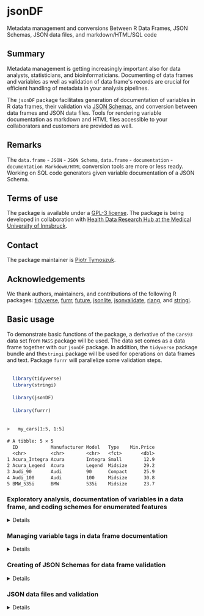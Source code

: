 # jsonDF
Metadata management and conversions Between R Data Frames, JSON Schemas, JSON data files, and markdown/HTML/SQL code

## Summary 

Metadata management is getting increasingly important also for data analysts, statisticians, and bioinformaticians. 
Documenting of data frames and variables as well as validation of data frame's records are crucial for efficient handling of metadata in your analysis pipelines. 

The `jsonDF` package facilitates generation of documentation of variables in R data frames, their validation via [JSON Schemas](https://json-schema.org/), and conversion between data frames and JSON data files. 
Tools for rendering variable documentation as markdown and HTML files accessible to your collaborators and customers are provided as well. 

## Remarks

The `data.frame` - `JSON` - `JSON Schema`, `data.frame` - `documentation` - `documentation Markdowm/HTML` conversion tools are more or less ready. 
Working on SQL code generators given variable documentation of a JSON Schema. 

## Terms of use

The package is available under a [GPL-3 license](https://github.com/PiotrTymoszuk/fastTest/blob/main/LICENSE). 
The package is being developed in collaboration with [Health Data Research Hub at the Medical University of Innsbruck](https://www.i-med.ac.at/forschung/Forschungsdatenmanagement/Forschungsdatenmanagement.html).

## Contact

The package maintainer is [Piotr Tymoszuk](mailto:piotr.s.tymoszuk@gmail.com).

## Acknowledgements

We thank authors, maintainers, and contributions of the following R packages: 
[tidyverse](https://www.tidyverse.org/), 
[furrr](https://furrr.futureverse.org/), 
[future](https://future.futureverse.org/), 
[jsonlite](https://github.com/jeroen/jsonlite), 
[jsonvalidate](https://github.com/ropensci/jsonvalidate), 
[rlang](https://rlang.r-lib.org/), and 
[stringi](https://stringi.gagolewski.com/index.html). 

## Basic usage

To demonstrate basic functions of the package, a derivative of the `Cars93` data set from `MASS` package will be used. 
The data set comes as a data frame together with our `jsonDF` package. 
In addition, the `tidyverse` package bundle and the`stringi` package will be used for operations on data frames and text. 
Package `furrr` will parallelize some validation steps.

```r 

  library(tidyverse)
  library(stringi)

  library(jsonDF)

  library(furrr)
  
```

```
>   my_cars[1:5, 1:5]

# A tibble: 5 × 5
  ID            Manufacturer Model   Type    Min.Price
  <chr>         <chr>        <chr>   <fct>       <dbl>
1 Acura_Integra Acura        Integra Small        12.9
2 Acura_Legend  Acura        Legend  Midsize      29.2
3 Audi_90       Audi         90      Compact      25.9
4 Audi_100      Audi         100     Midsize      30.8
5 BMW_535i      BMW          535i    Midsize      23.7

```

### Exploratory analysis, documentation of variables in a data frame, and coding schemes for enumerated features

<details>

#### Exploratory analysis

To obtain basic descriptive statistics of numeric, logical, factor, and character variables in the data frame, `get_stat()` function is called. 
For numeric and date variables, the function computes medians with interquartile ranges (IQR) and ranges. 
For enumerated variables, i.e. variables with fixed categories, percentages of complete observations and counts of records in the category are returned. 

Of note, factors are always regarded as enumerated variables, whose categories correspond to factor's levels and internally coded as integers. 
Following the R's convention, the first level is coded as 1, the second as 2 and so on. 
`enum_limit` argument specifies if and how non-factor variables with few unique values will be treated. 
For `enum_limit = 7` in the example below, character and numeric variables with no more than seven unique values will be treated as enumerated features. 
This concerns e.g. the variable named `Cylinder_number` and originally specified as a numeric feature.

```r

  car_stats <- my_cars %>%
    get_stats(enum_limit = 7,
              signif_digits = 3)

```

```
> car_stats[1:10, ]

# A tibble: 10 × 3
   variable     format    statistic                                                                                               
   <fct>        <chr>     <chr>                                                                                                   
 1 ID           character "complete: n = 93"                                                                                      
 2 Manufacturer character "complete: n = 93"                                                                                      
 3 Model        character "complete: n = 93"                                                                                      
 4 Type         factor    "Compact: 17.2% (n = 16)\nLarge: 11.8% (n = 11)\nMidsize: 23.7% (n = 22)\nSmall: 22.6% (n = 21)\nSporty…
 5 Min.Price    numeric   "14.7 [IQR: 10.8 to 20.3]\nrange: 6.7 to 45.4\ncomplete: n = 93"                                        
 6 Price        numeric   "17.7 [IQR: 12.2 to 23.3]\nrange: 7.4 to 61.9\ncomplete: n = 93"                                        
 7 Max.Price    numeric   "19.6 [IQR: 14.7 to 25.3]\nrange: 7.9 to 80\ncomplete: n = 93"                                          
 8 MPG.city     integer   "21 [IQR: 18 to 25]\nrange: 15 to 46\ncomplete: n = 93"                                                 
 9 MPG.highway  integer   "28 [IQR: 26 to 31]\nrange: 20 to 50\ncomplete: n = 93"                                                 
10 AirBags      factor    "Driver & Passenger: 17.2% (n = 16)\nDriver only: 46.2% (n = 43)\nNone: 36.6% (n = 34)\ncomplete: n = 9…


```

```
>   car_stats %>% 
+     filter(variable %in% c('Type', 'MPG.city', 'Cylinder_number'))

# A tibble: 3 × 3
  variable        format  statistic                                                                                               
  <fct>           <chr>   <chr>                                                                                                   
1 Type            factor  "Compact: 17.2% (n = 16)\nLarge: 11.8% (n = 11)\nMidsize: 23.7% (n = 22)\nSmall: 22.6% (n = 21)\nSporty…
2 MPG.city        integer "21 [IQR: 18 to 25]\nrange: 15 to 46\ncomplete: n = 93"                                                 
3 Cylinder_number integer "3: 3.26% (n = 3)\n4: 53.3% (n = 49)\n5: 2.17% (n = 2)\n6: 33.7% (n = 31)\n8: 7.61% (n = 7)\ncomplete: …

```

#### Documentation of variables

Documentation of variables of the data frame is generated by calling `create_doc()`. 
The function works basically with every data frame and automatically derives basic information such as range of numeric variables (`json_num_range = TRUE`), format of date features, enumeration and category coding. 
As explained above, by specifying `enum_limit` argument, the user can identify character and numeric variables with a limited numbers of unique values as enumerated features. 

The function's output is a data frame of class `documentation` with the following columns: 

* `variable`: variable name

* `type_r`: type of the variable according to the R's standards, e.g. numeric, character, integer, logical, or factor

* `enumeration`: listing of unique categories for enumerated features

* `coding`: coding of levels of factor variables. The first level corresponds to 1, the second to 2, and so on

* `description`: description of the variables. Without any user's modification, it is simply the variable name

* `json_expr`: basic validation rules for the variable compatible with syntax of [JSON Schema](https://json-schema.org/)

* `required`: a logical value indicating if the variable is required or can be left as NA. By default 100% complete vairables re set as required

Of note, the `documentation` object can be modified by the user by adding extra columns or modification of the columns outlined above. 
Because the `documentation` object is just a  data frame, it can be conveniently manipulated by `tidyverse` tools such as `mutate()`. 
In particular, the user may intend to enrich the variable description by modifying the `coding` column, include a column with human-friendly variable labels to be presented in dashboards or applications, or choosing the required variables by altering the `required` column. 
Advanced users may narrow down the validity criteria for the variables in the `json_expr` column by modifying, adding or removing keywords according to [the JSON Schema syntax](https://json-schema.org/understanding-json-schema/keywords). 

In the example below, we'll create documentation of the `my_cars` data set and enrich it by providing human-friendly descriptions and information on units. 
By setting `enum_limit = 7`, we intend to treat character and numeric features with no more than seven unique values as enumerated features. 
`json_date = 'date-time'` makes the date to be [ISO 8601 compliant](https://www.iso.org/iso-8601-date-and-time-format.html). 
By specifying `json_num_range = TRUE`, we insert the ranges of numeric variables in the current table into JSON validation rules. 

```r

  car_documentation <- my_cars %>%
    create_doc(json_num_range = TRUE,
               json_date = 'date-time',
               enum_limit = 7) %>%
    mutate(description =
             car::recode(description,
                         "
                         'ID' = 'Unique identifier of the car';
                         'Manufacturer' = 'Manufacturer of the car';
                         'Model' = 'Car model';
                         'Type' = 'Classification of the car as compact, middle, etc.';
                         'Min.Price' = 'Minimum price';
                         'Price' = 'Average price';
                         'Max.Price' = 'Maximum price';
                         'MPG.city' = 'Mileage in city traffic';
                         'MPG.highway' = 'Mileage in highway traffic';
                         'AirBags' = 'Airbag location and number';
                         'DriveTrain' = 'Drive transmission';
                         'Cylinders' = 'Cylinder number and assembly';
                         'EngineSize' = 'Engine volume';
                         'Horsepower' = 'Engine power';
                         'RPM' = 'Optimal rotation speed';
                         'Rev.per.mile' = 'Revolutions per mile';
                         'Man.trans.avail' = 'Availability of manual transmission';
                         'Fuel.tank.capacity' = 'Fuel tank capacity';
                         'Passengers' = 'Number of passengers';
                         'Length' = 'Length of the car';
                         'Wheelbase' = 'Wheelbase of the car';
                         'Width' = 'Width of the car';
                         'Turn.circle' = 'Turning circle';
                         'Rear.seat.room' = 'Rear seat room';
                         'Luggage.room' = 'Luggage room';
                         'Weight' = 'Weight of the car';
                         'Origin' = 'Country of origin (USA or non-USA)';
                         'Make' = 'Manufacturer and model combined provided as string';
                         'Origin_free_text' = 'Extra information on the origin of the car';
                         'Cylinder_number' = 'Cylinder number as integer';
                         'Entry' = 'Date of entry into the database'
                         "),
           unit =
             car::recode(variable,
                         "
                         'Min.Price' = 'dollars';
                         'Price' = 'dollars';
                         'Max.price' = 'dollars';
                         'MPG.city' = 'MPG';
                         'MPG.highway' = 'MPG';
                         'EngineSize' = 'liters';
                         'Horsepower' = 'HP';
                         'RPM' = 'RPM';
                         'Rev.per.mile' = 'revolutions per mile';
                         'Fuel.tank.capacity' = 'gallons';
                         'Length' = 'inches';
                         'Wheelbase' = 'inches';
                         'Width' = 'inches';
                         'Turn.circle' = 'feet';
                         'Rear.seat.room' = 'inches';
                         'Luggage.room' = 'cubic feet';
                         'Weight' = 'pounds';
                         "),
           unit = ifelse(unit == variable, NA, unit))

```

The final `documentation` object looks like that: 

```
> car_documentation[1:7, 
+                     c("variable", "type_r", "enumeration", "coding", "description", "unit")]

# A tibble: 7 × 6
  variable     type_r    enumeration      coding                                                        description          unit 
  <chr>        <chr>     <chr>            <chr>                                                         <chr>                <chr>
1 ID           character NA               NA                                                            Unique identifier o… NA   
2 Manufacturer character NA               NA                                                            Manufacturer of the… NA   
3 Model        character NA               NA                                                            Car model            NA   
4 Type         factor    1, 2, 3, 4, 5, 6 1: Compact; 2: Large; 3: Midsize; 4: Small; 5: Sporty; 6: Van Classification of t… NA   
5 Min.Price    numeric   NA               NA                                                            Minimum price        doll…
6 Price        numeric   NA               NA                                                            Average price        doll…
7 Max.Price    numeric   NA               NA                                                            Maximum price        NA  
```

```

> car_documentation[1:7, c("variable", "json_expr")]

# A tibble: 7 × 2
  variable     json_expr                                                  
  <chr>        <chr>                                                      
1 ID           "\"type\": \"string\""                                     
2 Manufacturer "\"type\": \"string\""                                     
3 Model        "\"type\": \"string\""                                     
4 Type         "\"type\": \"integer\", \"enum\": [1, 2, 3, 4, 5, 6]"      
5 Min.Price    "\"type\": \"number\", \"minimum\": 6.7, \"maximum\": 45.4"
6 Price        "\"type\": \"number\", \"minimum\": 7.4, \"maximum\": 61.9"
7 Max.Price    "\"type\": \"number\", \"minimum\": 7.9, \"maximum\": 80"  

```

For your non-programming collaborators or customers, and for presentation purposes, the documentation object can be easily turned into a markdown or HTML document with `toDocument()` function. 
In the example below, we generate simple markdown and HTML files with custom headers (`title` and `subtitle` arguments), line separators between the information chunks for particular variables (`sep = '<hr>'`), and `h2`/`h3` heading levels (`heading_levels = c(2, 3)`).

```r

  car_documentation %>%
    toDocument(title = 'Documentation of MyCars data set',
               subtitle = 'Variable lexicon',
               type = 'markdown',
               sep = '<hr>',
               heading_levels = c(2, 3),
               file = 'variable_lexicon.md')

  car_documentation %>%
    toDocument(title = 'Documentation of MyCars data set',
               subtitle = 'Variable lexicon',
               type = 'html',
               sep = '<hr>',
               heading_levels = c(2, 3),
               file = 'variable_lexicon.html')

```

Here some screenshots for the rendered markdown and HTML files with the documentation:

<img src="inst/screenshots/documentation_md.PNG" style="width: 50%;" alt="Documentation Markdown">

<br>

<img src="inst/screenshots/documentation_html.PNG" style="width: 50%;" alt="Documentation HTML">

#### Coding schemes and list of values

Many database platforms use tables with a coding schemes for enumerated variables, so called [lists of values (LOV)](https://docs.oracle.com/cd/E95904_01/books/AppsAdmin/working-with-lists-of-values.html), to match labels displayed to the user at the graphical interfaces, reports, and dashboards to the variable values stored in the database. 

Such ready-to-use lists of values can be easily extracted from `documentation` objects by calling `create_coding()` as in the example below for the documentation of the `my_cars` data set.

```r

   car_coding_scheme <- car_documentation %>% 
      create_coding

```

```
> car_coding_scheme[1:15, ]

# A tibble: 15 × 4
   variable   description                                        value label             
   <fct>      <chr>                                              <chr> <chr>             
 1 Type       Classification of the car as compact, middle, etc. 1     Compact           
 2 Type       Classification of the car as compact, middle, etc. 2     Large             
 3 Type       Classification of the car as compact, middle, etc. 3     Midsize           
 4 Type       Classification of the car as compact, middle, etc. 4     Small             
 5 Type       Classification of the car as compact, middle, etc. 5     Sporty            
 6 Type       Classification of the car as compact, middle, etc. 6     Van               
 7 AirBags    Airbag location and number                        1     Driver & Passenger
 8 AirBags    Airbag location and number                        2     Driver only       
 9 AirBags    Airbag location and number                        3     None              
10 DriveTrain Drive transmission                                 1     4WD               
11 DriveTrain Drive transmission                                 2     Front             
12 DriveTrain Drive transmission                                 3     Rear              
13 Cylinders  Cylinder number and assembly                       1     3                 
14 Cylinders  Cylinder number and assembly                       2     4                 
15 Cylinders  Cylinder number and assembly                       3     5     

```

</details>

### Managing variable tags in data frame documentation 

<details>

Assigning tags to variables is an easy way to implement custom classifications of metadata. 
The functionality of assigning, removing, and displaying tags of variables in `documentation` objects is implemented by functions `add_tags()`, `delete_tags()`, and `show_tags()`, respectively. 
The tags are manipulated for variables selected from the documentation by one or more logical statements/criteria; as such this behavior is analogous to function `filter()` from the `tidyverse` toolbox. 

In our example, we are appending the documentation of `my_cars` data set with tags for all descriptive variables (`root tag`), 
tags coding for affordability, car's price, cars' characteristic, dimensions, and engine data. 
These tags are stored as character vectors in the `tags` column of the data frame's documentation. 

```r

  ## adding variable tags
  
  car_documentation <- car_documentation %>%
      add_tags(tags = 'root tag') %>%
      add_tags(tags = c('price', 'affordability'),
               stri_detect(variable, regex = 'Price$')) %>%
      add_tags(tags = c('economics', 'affordability'),
               stri_detect(variable, regex = '^MPG')) %>%
      add_tags(tags = c('characteristic', 'dimensions'),
               variable %in% c('Passengers',
                               'Length',
                               'Width',
                               'Wheelbase',
                               'Turn.circle',
                               'Luggage.room',
                               'Rear.seat.room')) %>%
      add_tags(tags = c('characteristic', 'drive'),
               variable %in% c('DriveTrain',
                               'Cylinders',
                               'EngineSize',
                               'Horsepower',
                               'RPM',
                               'Rev.per.mile',
                               'Man.trans.avail'))
                               
  ## and removing the `root tag` for non-descriptive variables

  car_documentation <- car_documentation %>%
    delete_tags(tags = 'root tag',
                variable %in% c('ID', 'Type'))

```

```
> car_documentation %>% select(variable, tags) %>% mutate(tags = map_chr(tags, paste, collapse = ', '))

# A tibble: 31 × 2
   variable     tags                                
   <chr>        <chr>                               
 1 ID           ""                                  
 2 Manufacturer "root tag"                          
 3 Model        "root tag"                          
 4 Type         ""                                  
 5 Min.Price    "root tag, price, affordability"    
 6 Price        "root tag, price, affordability"    
 7 Max.Price    "root tag, price, affordability"    
 8 MPG.city     "root tag, economics, affordability"
 9 MPG.highway  "root tag, economics, affordability"
10 AirBags      "root tag"                          
# … with 21 more rows
# ℹ Use `print(n = ...)` to see more rows

> car_documentation %>% show_tags

[1] "root tag"       "price"          "affordability"  "economics"      "characteristic" "drive"          "dimensions"   

```

The documentation can be filtered via full-text matches between the tags in the documentation and a query using `filter_tags()` function. 
The matching behavior is orchestrated by the `mode` argument: 
for `mode = 'all'`, the complete match between the query (provided as `tags` argument) and the tags in the documentation serves as the selection criterion, 
for `mode = 'any'`, the selection criterion is at least one shared element between the query and the tags in the documentation. 
This is illustrated for searching the documentation of `my_cars`: 

```
> car_documentation %>%
+     filter_tags(tags = c('characteristic', 'drive'),
+                 mode = 'all')

# A tibble: 7 × 9
  variable        type_r  enumeration      coding                                  description         json_…¹ requi…² unit  tags 
  <chr>           <chr>   <chr>            <chr>                                   <chr>               <chr>   <lgl>   <chr> <lis>
1 DriveTrain      factor  1, 2, 3          1: 4WD; 2: Front; 3: Rear               Drive transmission  "\"typ… TRUE    NA    <chr>
2 Cylinders       factor  1, 2, 3, 4, 5, 6 1: 3; 2: 4; 3: 5; 4: 6; 5: 8; 6: rotary Cylinder number an… "\"typ… TRUE    NA    <chr>
3 EngineSize      numeric NA               NA                                      Engine volume       "\"typ… TRUE    lite… <chr>
4 Horsepower      integer NA               NA                                      Engine power        "\"typ… TRUE    HP    <chr>
5 RPM             integer NA               NA                                      Optimal rotation s… "\"typ… TRUE    NA    <chr>
6 Rev.per.mile    integer NA               NA                                      Revolutions per mi… "\"typ… TRUE    revo… <chr>
7 Man.trans.avail factor  1, 2             1: No; 2: Yes                           Availability of ma… "\"typ… TRUE    NA    <chr>
# … with abbreviated variable names ¹​json_expr, ²​required

```
```
> car_documentation %>%
+     filter_tags(tags = c('characteristic', 'drive'),
+                 mode = 'any')

# A tibble: 14 × 9
   variable        type_r  enumeration      coding                                  description        json_…¹ requi…² unit  tags 
   <chr>           <chr>   <chr>            <chr>                                   <chr>              <chr>   <lgl>   <chr> <lis>
 1 DriveTrain      factor  1, 2, 3          1: 4WD; 2: Front; 3: Rear               Drive transmission "\"typ… TRUE    NA    <chr>
 2 Cylinders       factor  1, 2, 3, 4, 5, 6 1: 3; 2: 4; 3: 5; 4: 6; 5: 8; 6: rotary Cylinder number a… "\"typ… TRUE    NA    <chr>
 3 EngineSize      numeric NA               NA                                      Engine volume      "\"typ… TRUE    lite… <chr>
 4 Horsepower      integer NA               NA                                      Engine power       "\"typ… TRUE    HP    <chr>
 5 RPM             integer NA               NA                                      Optimal rotation … "\"typ… TRUE    NA    <chr>
 6 Rev.per.mile    integer NA               NA                                      Revolutions per m… "\"typ… TRUE    revo… <chr>
 7 Man.trans.avail factor  1, 2             1: No; 2: Yes                           Availability of m… "\"typ… TRUE    NA    <chr>
 8 Passengers      integer 2, 4, 5, 6, 7, 8 NA                                      Number of passeng… "\"typ… TRUE    NA    <chr>
 9 Length          integer NA               NA                                      Length of the car  "\"typ… TRUE    inch… <chr>
10 Wheelbase       integer NA               NA                                      Wheelbase of the … "\"typ… TRUE    inch… <chr>
11 Width           integer NA               NA                                      Width of the car   "\"typ… TRUE    inch… <chr>
12 Turn.circle     integer NA               NA                                      Turning circle     "\"typ… TRUE    feet  <chr>
13 Rear.seat.room  numeric NA               NA                                      Rear seat room     "\"typ… FALSE   inch… <chr>
14 Luggage.room    integer NA               NA                                      Luggage room       "\"typ… FALSE   cubi… <chr>
# … with abbreviated variable names ¹​json_expr, ²​required

```

</details>

### Creating of JSON Schemas for data frame validation

<details>

[JSON Schema](https://json-schema.org/) is gaining popularity as a standard for validation of information dispatched as JSON objects. 
Because of their flexibility and comprehensive content of information required for validation, they pose also an interesting alternative as a metadata storage format. 

Our `jsonDF` package provides a function named `build_schema()` which allows for seamless conversion of `documentation` objects that store data frame metadata to JSON Schemas. 
Please note, that this functionality generates relatively simple JSON Schemes with validation rules applying independently for each variable and information on required variables. 
Relative and conditional validation rules are not derived directly from the data frame and are hence not automatically included in the output of `build_schema()` function.   

In the example below, we generate a hierarchical JSON Schema object (`as_schema = TRUE`) and a JSON Schema string (`as_schema = FALSE`) for the documentation of `my_cars` data set. 
Via `id_key`, we can provide an identifier of the data set, or, as required for advanced validation options, a schema or sub-schema identifier stored in the `$id` keyword (see: [Modular JSON Schema combination](https://json-schema.org/understanding-json-schema/structuring)). 
With `title_key` and `description_key`, we can assign a title and description to the schema. 
With `description_extras`, we can specify extra information from the documentation to be include in the schema; in this particular example, we want to have information on coding and unit pasted together with the variable description. 

```r

  schema_json <- car_documentation %>%
    build_schema(as_schema = TRUE,
                 id_key = 'my_cars',
                 title_key = 'MyCars Data Set',
                 description_key = paste('Meta-data and validation rules for',
                                         'variables in the MyCars data set'),
                 description_extras = c('coding', 'unit'))

  schema_string <- car_documentation %>%
    build_schema(description_extras = c('coding', 'unit'))

```

```
> schema_json %>% str

List of 7
 $ $schema    : chr "http://json-schema.org/draft-07/schema#"
 $ $id        : chr ""
 $ title      : chr ""
 $ description: chr ""
 $ type       : chr "object"
 $ properties :List of 31
  ..$ ID                :List of 2
  .. ..$ type       : chr "string"
  .. ..$ description: chr "Unique identifier of the car"
  ..$ Manufacturer      :List of 2
  .. ..$ type       : chr "string"
  .. ..$ description: chr "Manufacturer of the car"
  ..$ Model             :List of 2
  .. ..$ type       : chr "string"
  .. ..$ description: chr "Car model"
  ..$ Type              :List of 3
  .. ..$ type       : chr "integer"
  .. ..$ enum       : int [1:6] 1 2 3 4 5 6
  .. ..$ description: chr "Classification of the car as compact, middle, etc.|coding: 1: Compact; 2: Large; 3: Midsize; 4: Small; 5: Sporty; 6: Van"

```

If intended, additional information can be tethered to variable properties as cutrom keywords as demonstrated below. Please note, that such 'non-standard' schemas may require definition of meta-data dictionaries or configuration of validators to function properly (see: [Vocabularies](https://json-schema.org/understanding-json-schema/reference/schema#guidelines)). 

```r 

  ## 'schema' object with extra 'coding' and 'unit' keywords
  ## by turning 'extras_keywords = TRUE'

  schema_json_extended <- car_documentation %>%
    build_schema(as_schema = TRUE,
                 id_key = 'my_cars',
                 title_key = 'MyCars Data Set',
                 description_key = paste('Meta-data and validation rules for',
                                         'variables in the MyCars data set'),
                 description_extras = c('coding', 'unit'),
                 extras_keywords = TRUE)

```

```
>   schema_json_extended$properties$Price

$type
[1] "number"

$minimum
[1] 7.4

$maximum
[1] 61.9

$unit
[1] "dollars"

$description
[1] "Average price"

```
```
>   schema_json_extended$properties$AirBags

$type
[1] "integer"

$enum
[1] 1 2 3

$coding
[1] "1: Driver & Passenger; 2: Driver only; 3: None"

$description
[1] "Airbag location and number"

```

Finally, with `write_schema()`, the JSON Schema can by saved on a disc. 

```r

  schema_json %>%
      write_schema('car_json_schema.json')

```
<img src="inst/screenshots/json_schema.PNG" style="width: 75%;" alt="JSON Schema">

</details>

### JSON data files and validation

<details>

#### Saving data frame as JSON data files 

JSON emerges as a format for shipping and storing structured data. 
With function `df2json()` most R data frames can be converted to a list of JSON objects, with single objects corresponding to the data frame's rows. 
As shown below, we convert `my_cars` data set to a list of JSON objects, with elements corresponding to single car models and named after their unique identifier stored as `ID` variables. 
By setting `json_factor = 'integer'`, any R factors will be re-coded to integers, where the first levels is turned to 1, the second level to 2, and so on. 
`json_date = 'date-time'` coerces date variables to the [ISO 8601 format](https://www.iso.org/iso-8601-date-and-time-format.html). 

```r 

  json_data_lst <- my_cars %>%
    df2json(names_from = 'ID',
            json_factor = 'integer',
            json_date = 'date-time',
            as_list = TRUE)

```

```
> json_data_lst$Acura_Integra[1:5]

$ID
[1] "Acura_Integra"

$Manufacturer
[1] "Acura"

$Model
[1] "Integra"

$Type
[1] 4

$Min.Price
[1] 12.9

```

The list elements will be saved on the disc by calling `write_json_data()`: 

```r

  json_data_lst %>%
      write_json_data(path = './inst/json_data')

```

#### Validation with JSON Schemas

Validation of JSON data objects with JSON Schemes is accomplished with so called JSON validators. 
In our `jsonDF` package we re-implement the toolbox of [jsonvalidate](https://github.com/ropensci/jsonvalidate) and [AJV validation engine](https://ajv.js.org/) in the wrapper function `validate_json_data()`. 
In the example of validation of the JSON object list from `my_cars` data set (`data` argument), we use the previously created schema (`schema`). 
By declaring `plan('multisession')`, we allow the validator to run in parallel, which makes the validation complete within seconds. 
The validation results are returned as a vector of logical values named after elements of the JSON object list. 

```r

  plan('multisession')
  
    json_valid_results <-
      validate_json_data(schema = schema_json, data = json_data_lst)

```
```
> json_valid_results[1:20]

       Acura_Integra         Acura_Legend              Audi_90             Audi_100             BMW_535i        Buick_Century 
                TRUE                 TRUE                 TRUE                 TRUE                 TRUE                 TRUE 
       Buick_LeSabre     Buick_Roadmaster        Buick_Riviera     Cadillac_DeVille     Cadillac_Seville   Chevrolet_Cavalier 
                TRUE                 TRUE                 TRUE                 TRUE                 TRUE                 TRUE 
   Chevrolet_Corsica     Chevrolet_Camaro     Chevrolet_Lumina Chevrolet_Lumina_APV      Chevrolet_Astro    Chevrolet_Caprice 
                TRUE                 TRUE                 TRUE                 TRUE                 TRUE                 TRUE 
  Chevrolet_Corvette    Chrylser_Concorde 
                TRUE                 TRUE 

```

</details>

